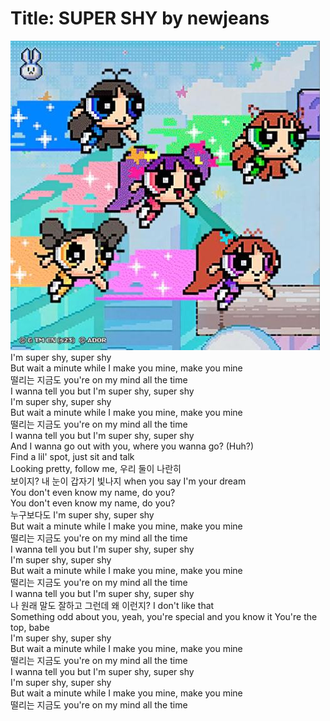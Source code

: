 # Title: SUPER SHY by newjeans  
![supershy album](./tools/supershy.jpg)  
I'm super shy, super shy  
But wait a minute while I make you mine, make you mine  
떨리는 지금도 you're on my mind all the time  
I wanna tell you but I'm super shy, super shy  
I'm super shy, super shy  
But wait a minute while I make you mine, make you mine  
떨리는 지금도 you're on my mind all the time  
I wanna tell you but I'm super shy, super shy  
And I wanna go out with you, where you wanna go? (Huh?)  
Find a lil' spot, just sit and talk  
Looking pretty, follow me, 우리 둘이 나란히  
보이지? 내 눈이 갑자기 빛나지 when you say I'm your dream  
You don't even know my name, do you?  
You don't even know my name, do you?  
누구보다도 I'm super shy, super shy  
But wait a minute while I make you mine, make you mine  
떨리는 지금도 you're on my mind all the time  
I wanna tell you but I'm super shy, super shy  
I'm super shy, super shy  
But wait a minute while I make you mine, make you mine  
떨리는 지금도 you're on my mind all the time  
I wanna tell you but I'm super shy, super shy  
나 원래 말도 잘하고 그런데 왜 이런지? I don't like that  
Something odd about you, yeah, you're special and you know it You're the top, babe  
I'm super shy, super shy  
But wait a minute while I make you mine, make you mine  
떨리는 지금도 you're on my mind all the time  
I wanna tell you but I'm super shy, super shy  
I'm super shy, super shy  
But wait a minute while I make you mine, make you mine  
떨리는 지금도 you're on my mind all the time  
